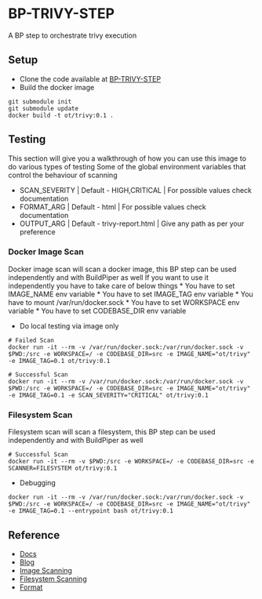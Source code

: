 # BP-TRIVY-STEP
A BP step to orchestrate trivy execution

## Setup
* Clone the code available at [BP-TRIVY-STEP](https://github.com/OT-BUILDPIPER-MARKETPLACE/BP-TRIVY-STEP)
* Build the docker image
```
git submodule init
git submodule update
docker build -t ot/trivy:0.1 .
```
## Testing
This section will give you a walkthrough of how you can use this image to do various types of testing
Some of the global environment variables that control the behaviour of scanning
* SCAN_SEVERITY | Default - HIGH,CRITICAL | For possible values check documentation
* FORMAT_ARG | Default - html | For possible values check documentation
* OUTPUT_ARG | Default - trivy-report.html | Give any path as per your preference


### Docker Image Scan

Docker image scan will scan a docker image, this BP step can be used independently and with BuildPiper as well
If you want to use it independently you have to take care of below things
    * You have to set IMAGE_NAME env variable
    * You have to set IMAGE_TAG env variable
    * You have to mount /var/run/docker.sock
    * You have to set WORKSPACE env variable
    * You have to set CODEBASE_DIR env variable

* Do local testing via image only

```
# Failed Scan
docker run -it --rm -v /var/run/docker.sock:/var/run/docker.sock -v $PWD:/src -e WORKSPACE=/ -e CODEBASE_DIR=src -e IMAGE_NAME="ot/trivy" -e IMAGE_TAG=0.1 ot/trivy:0.1
```

```
# Successful Scan
docker run -it --rm -v /var/run/docker.sock:/var/run/docker.sock -v $PWD:/src -e WORKSPACE=/ -e CODEBASE_DIR=src -e IMAGE_NAME="ot/trivy" -e IMAGE_TAG=0.1 -e SCAN_SEVERITY="CRITICAL" ot/trivy:0.1
```

### Filesystem Scan
Filesystem scan will scan a filesystem, this BP step can be used independently and with BuildPiper as well

```
# Successful Scan
docker run -it --rm -v $PWD:/src -e WORKSPACE=/ -e CODEBASE_DIR=src -e SCANNER=FILESYSTEM ot/trivy:0.1
```

* Debugging
```
docker run -it --rm -v /var/run/docker.sock:/var/run/docker.sock -v $PWD:/src -e WORKSPACE=/ -e CODEBASE_DIR=src -e IMAGE_NAME="ot/trivy" -e IMAGE_TAG=0.1 --entrypoint bash ot/trivy:0.1
```
## Reference 
* [Docs](https://aquasecurity.github.io/trivy/v0.32/docs/)
* [Blog](https://www.prplbx.com/resources/blog/docker-part2/)
* [Image Scanning](https://aquasecurity.github.io/trivy/v0.32/docs/vulnerability/scanning/image/)
* [Filesystem Scanning](https://aquasecurity.github.io/trivy/v0.32/docs/vulnerability/scanning/filesystem/)
* [Format](https://aquasecurity.github.io/trivy/v0.27.1/docs/vulnerability/examples/report/)